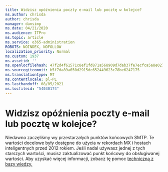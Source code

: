 ```yaml
---
title: Widzisz opóźnienia poczty e-mail lub pocztę w kolejce?
ms.author: chrisda
author: chrisda
manager: dansimp
ms.date: 04/21/2020
ms.audience: ITPro
ms.topic: article
ms.service: o365-administration
ROBOTS: NOINDEX, NOFOLLOW
localization_priority: Normal
ms.custom: 1937
ms.assetid: ''
ms.openlocfilehash: 47f2d4f61571c8ef1fd871a568909d7dab37fe7ecfca5a8e02728e12b759ae40
ms.sourcegitcommit: b5f7da89a650d2915dc652449623c78be6247175
ms.translationtype: MT
ms.contentlocale: pl-PL
ms.lasthandoff: 08/05/2021
ms.locfileid: "54030174"
---
```

# <a name="are-you-seeing-email-delays-or-queued-mail"></a>Widzisz opóźnienia poczty e-mail lub pocztę w kolejce?

Niedawno zaczęliśmy wy przestarzałych punktów końcowych SMTP. Te wartości docelowe były dostępne do użycia w rekordach MX i hostach inteligentnych przed 2012 rokiem. Jeśli nadal używasz jednej z tych starszych wartości, musisz zaktualizować punkt końcowy do obsługiwanej wartości. Aby uzyskać więcej informacji, zobacz tę pomoc [techniczną z bazy wiedzy.](https://support.microsoft.com/help/4057301/attr35-response-code-when-mail-is-sent-to-eop-exo)
